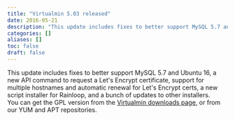 ```yaml
---
title: "Virtualmin 5.03 released"
date: 2016-05-21
description: "This update includes fixes to better support MySQL 5.7 and Ubuntu 16, a new API command to..."
categories: []
aliases: []
toc: false
draft: false
---
```

This update includes fixes to better support MySQL 5.7 and Ubuntu 16, a new API command to request a Let's Encrypt certificate, support for multiple hostnames and automatic renewal for Let's Encrypt certs, a new script installer for Rainloop, and a bunch of updates to other installers. <br />
 You can get the GPL version from the [Virtualmin downloads page][1], or from our YUM and APT repositories.

  [1]: vdownload.html
